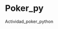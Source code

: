 # Poker_py
Actividad_poker_python
[]('https://st3.depositphotos.com/4748235/16188/i/450/depositphotos_161887354-stock-photo-gambling-creates-problems-society.jpg')
